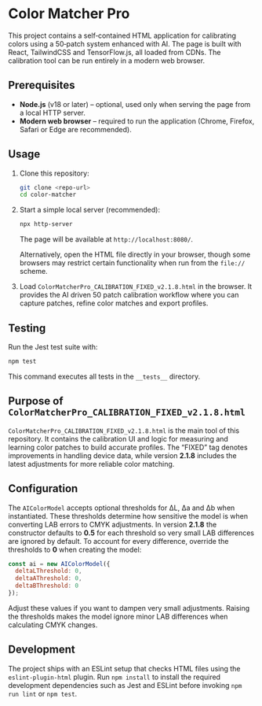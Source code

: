 # Color Matcher Pro

This project contains a self‑contained HTML application for calibrating
colors using a 50‑patch system enhanced with AI. The page is built with
React, TailwindCSS and TensorFlow.js, all loaded from CDNs. The calibration
tool can be run entirely in a modern web browser.

## Prerequisites

- **Node.js** (v18 or later) &ndash; optional, used only when serving the page
  from a local HTTP server.
- **Modern web browser** &ndash; required to run the application (Chrome,
  Firefox, Safari or Edge are recommended).

## Usage

1. Clone this repository:

   ```bash
   git clone <repo-url>
   cd color-matcher
   ```

2. Start a simple local server (recommended):

   ```bash
   npx http-server
   ```

   The page will be available at `http://localhost:8080/`.

   Alternatively, open the HTML file directly in your browser, though some
   browsers may restrict certain functionality when run from the `file://`
   scheme.

3. Load `ColorMatcherPro_CALIBRATION_FIXED_v2.1.8.html` in the browser. It
   provides the AI driven 50 patch calibration workflow where you can capture
   patches, refine color matches and export profiles.

## Testing

Run the Jest test suite with:

```bash
npm test
```

This command executes all tests in the `__tests__` directory.

## Purpose of `ColorMatcherPro_CALIBRATION_FIXED_v2.1.8.html`

`ColorMatcherPro_CALIBRATION_FIXED_v2.1.8.html` is the main tool of this
repository. It contains the calibration UI and logic for measuring and learning
color patches to build accurate profiles. The “FIXED” tag denotes improvements
in handling device data, while version **2.1.8** includes the latest adjustments
for more reliable color matching.

## Configuration

The `AIColorModel` accepts optional thresholds for ΔL, Δa and Δb when
instantiated. These thresholds determine how sensitive the model is when
converting LAB errors to CMYK adjustments. In version **2.1.8** the
constructor defaults to **0.5** for each threshold so very small LAB
differences are ignored by default. To account for every difference,
override the thresholds to **0** when creating the model:

```javascript
const ai = new AIColorModel({
  deltaLThreshold: 0,
  deltaAThreshold: 0,
  deltaBThreshold: 0
});
```

Adjust these values if you want to dampen very small adjustments. Raising the thresholds makes the model ignore minor LAB differences when calculating CMYK changes.

## Development

The project ships with an ESLint setup that checks HTML files using the
`eslint-plugin-html` plugin. Run `npm install` to install the required
development dependencies such as Jest and ESLint before invoking
`npm run lint` or `npm test`.
